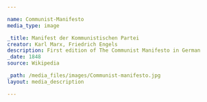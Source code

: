 ```yaml
--- 

name: Communist-Manifesto
media_type: image

_title: Manifest der Kommunistischen Partei
creator: Karl Marx, Friedrich Engels
description: First edition of The Communist Manifesto in German
_date: 1848
source: Wikipedia

_path: /media_files/images/Communist-manifesto.jpg
layout: media_description

--- 
```

